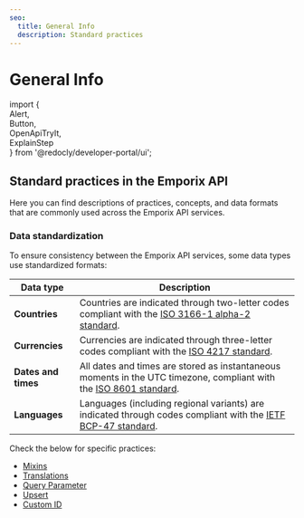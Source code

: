 ```yaml
---
seo:
  title: General Info
  description: Standard practices
---
```


# General Info

import {\
Alert,\
Button,\
OpenApiTryIt,\
ExplainStep\
} from '@redocly/developer-portal/ui';

## Standard practices in the Emporix API

Here you can find descriptions of practices, concepts, and data formats that are commonly used across the Emporix API services.

### Data standardization

To ensure consistency between the Emporix API services, some data types use standardized formats:

| Data type           | Description                                                                                                                                                                  |
| ------------------- | ---------------------------------------------------------------------------------------------------------------------------------------------------------------------------- |
| **Countries**       | Countries are indicated through two-letter codes compliant with the [ISO 3166-1 alpha-2 standard](https://www.iso.org/obp/ui/#iso:pub:PUB500001:en).                         |
| **Currencies**      | Currencies are indicated through three-letter codes compliant with the [ISO 4217 standard](https://www.iso.org/iso-4217-currency-codes.html).                                |
| **Dates and times** | All dates and times are stored as instantaneous moments in the UTC timezone, compliant with the [ISO 8601 standard](https://www.iso.org/iso-8601-date-and-time-format.html). |
| **Languages**       | Languages (including regional variants) are indicated through codes compliant with the [IETF BCP-47 standard](https://en.wikipedia.org/wiki/IETF_language_tag).              |

Check the below for specific practices:

* [Mixins](https://github.com/emporix/api-references/blob/master/content/mixins/README.md)
* [Translations](https://github.com/emporix/api-references/blob/master/content/translations/README.md)
* [Query Parameter](https://github.com/emporix/api-references/blob/master/content/q-param/README.md)
* [Upsert](https://github.com/emporix/api-references/blob/master/content/upsert/README.md)
* [Custom ID](https://github.com/emporix/api-references/blob/master/content/custom-id/README.md)
